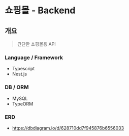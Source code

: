 # 쇼핑몰 - Backend

## 개요

> 간단한 쇼핑몰용 API

### Language / Framework

- Typescript
- Nest.js

### DB / ORM

- MySQL
- TypeORM

### ERD

- https://dbdiagram.io/d/628710dd7f945876b6556033
